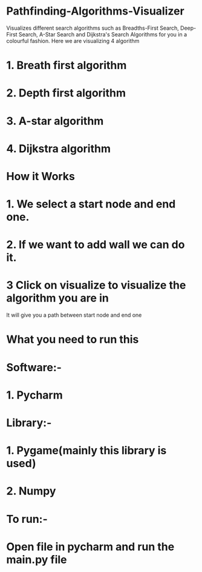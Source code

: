 # Pathfinding-Algorithms-Visualizer
Visualizes different search algorithms such as Breadths-First Search, Deep-First Search, A-Star Search and Dijkstra's Search Algorithms for you in a colourful fashion.
Here we are visualizing 4 algorithm 
# 1. Breath first algorithm
# 2. Depth first algorithm
# 3. A-star algorithm
# 4. Dijkstra algorithm 


# How it Works

# 1. We select a start node and end one.
# 2. If we want to add wall we can do it.
# 3 Click on visualize to visualize the algorithm you are in 

It will give you a path between start node and end one

# What you need to run this 

# Software:-
# 1. Pycharm

# Library:-
# 1. Pygame(mainly this library is used)
# 2. Numpy

# To run:-

# Open file in pycharm and run the main.py file 
